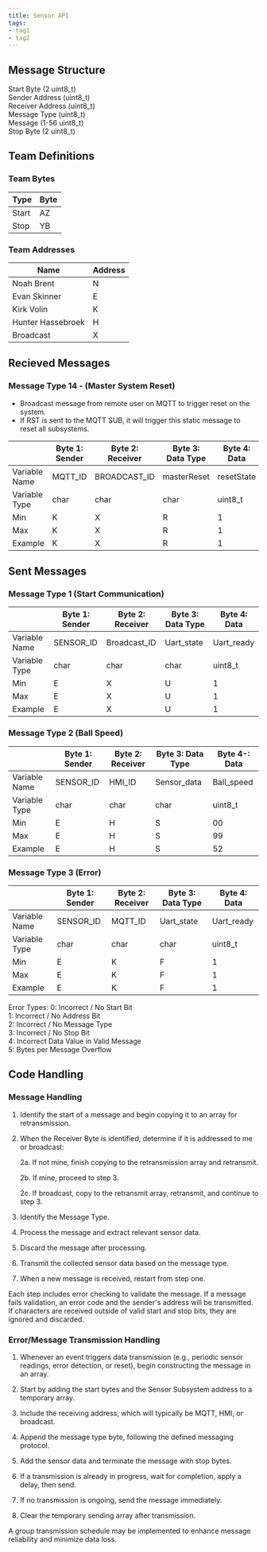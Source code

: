 ```yaml
---
title: Sensor API
tags:
- tag1
- tag2
---
```


## Message Structure

Start Byte (2 uint8_t) <br>
Sender Address (uint8_t)<br>
Receiver Address (uint8_t)<br>
Message Type (uint8_t)<br>
Message (1-56 uint8_t)<br>
Stop Byte (2 uint8_t)<br>

## Team Definitions

### Team Bytes

| Type |  Byte  |
| -----------| ----------- |
| Start | AZ  |
| Stop | YB |

### Team Addresses

| Name |  Address  |
| -----------| ----------- |
| Noah Brent | N  |
|Evan Skinner| E |
|Kirk Volin| K |
|Hunter Hassebroek| H |
| Broadcast | X |

## Recieved Messages

### Message Type 14 - (Master System Reset)

- Broadcast message from remote user on MQTT to trigger reset on the system. 
- If RST is sent to the MQTT SUB, it will trigger this static message to reset all subsystems.

|  |  Byte 1: Sender     |  Byte 2: Receiver | Byte 3: Data Type | Byte 4: Data  |
| -----------| ----------- | --| --| -- |
|Variable Name| MQTT_ID  | BROADCAST_ID| masterReset | resetState |
|Variable Type| char  | char | char| uint8_t |
|Min| K  | X | R | 1|
|Max| K  | X | R |1|
|Example| K | X | R | 1|

## Sent Messages

### Message Type 1 (Start Communication)

|  |  Byte 1: Sender     |  Byte 2: Receiver | Byte 3: Data Type | Byte 4: Data  |
| -----------| ----------- | --| --| -- |
|Variable Name| SENSOR_ID  | Broadcast_ID| Uart_state | Uart_ready |
|Variable Type| char  | char | char| uint8_t |
|Min| E  | X | U | 1|
|Max| E  | X | U |1|
|Example| E | X | U | 1|

### Message Type 2 (Ball Speed)

|  |  Byte 1: Sender     |  Byte 2: Receiver | Byte 3: Data Type | Byte 4-: Data  |
| -----------| ----------- | --| --| -- |
|Variable Name| SENSOR_ID  | HMI_ID| Sensor_data | Ball_speed |
|Variable Type| char  | char | char| uint8_t |
|Min| E  | H | S | 00|
|Max| E  | H | S |99|
|Example| E | H | S | 52|

### Message Type 3 (Error)

|  |  Byte 1: Sender     |  Byte 2: Receiver | Byte 3: Data Type | Byte 4: Data  |
| -----------| ----------- | --| --| -- |
|Variable Name| SENSOR_ID  | MQTT_ID| Uart_state | Uart_ready |
|Variable Type| char  | char | char| uint8_t |
|Min| E  | K | F | 1|
|Max| E  | K | F |1|
|Example| E | K | F | 1|

Error Types:
0: Incorrect / No Start Bit <br>
1: Incorrect / No Address Bit<br>
2: Incorrect / No Message Type<br>
3: Incorrect / No Stop Bit<br>
4: Incorrect Data Value in Valid Message<br>
5: Bytes per Message Overflow<br>

## Code Handling

### Message Handling

1. Identify the start of a message and begin copying it to an array for retransmission.

2. When the Receiver Byte is identified, determine if it is addressed to me or broadcast:

    2a. If not mine, finish copying to the retransmission array and retransmit.

    2b. If mine, proceed to step 3.

    2c. If broadcast, copy to the retransmit array, retransmit, and continue to step 3.

1. Identify the Message Type.

2. Process the message and extract relevant sensor data.

3. Discard the message after processing.

4. Transmit the collected sensor data based on the message type.

5. When a new message is received, restart from step one.

Each step includes error checking to validate the message. If a message fails validation, an error code and the sender's address will be transmitted. If characters are received outside of valid start and stop bits, they are ignored and discarded.

### Error/Message Transmission Handling

1. Whenever an event triggers data transmission (e.g., periodic sensor readings, error detection, or reset), begin constructing the message in an array.

2. Start by adding the start bytes and the Sensor Subsystem address to a temporary array.

3. Include the receiving address, which will typically be MQTT, HMI, or broadcast.

4. Append the message type byte, following the defined messaging protocol.

5. Add the sensor data and terminate the message with stop bytes.

6. If a transmission is already in progress, wait for completion, apply a delay, then send.

7. If no transmission is ongoing, send the message immediately.

8. Clear the temporary sending array after transmission.

A group transmission schedule may be implemented to enhance message reliability and minimize data loss.
